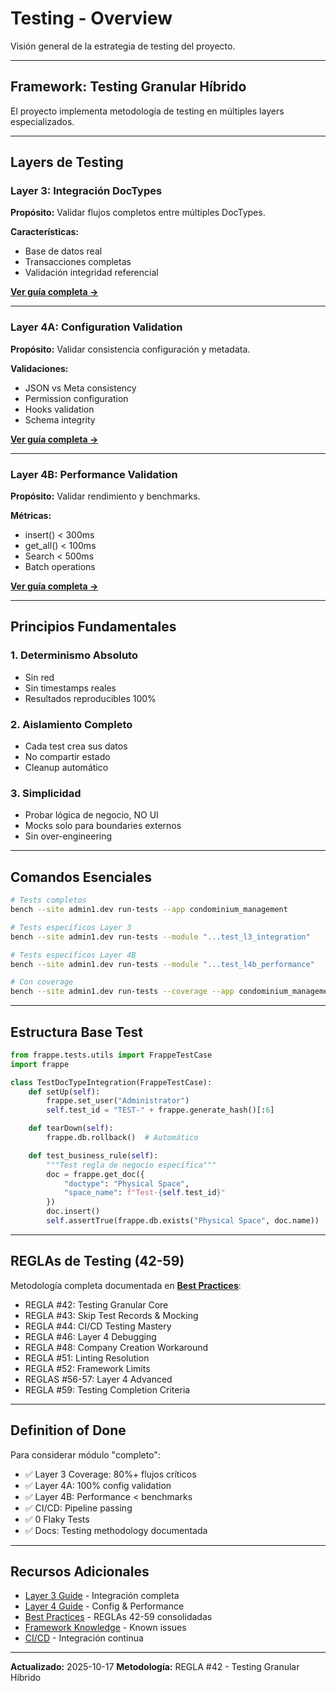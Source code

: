 # Testing - Overview

Visión general de la estrategia de testing del proyecto.

---

## Framework: Testing Granular Híbrido

El proyecto implementa metodología de testing en múltiples layers especializados.

---

## Layers de Testing

### Layer 3: Integración DocTypes
**Propósito:** Validar flujos completos entre múltiples DocTypes.

**Características:**
- Base de datos real
- Transacciones completas
- Validación integridad referencial

**[Ver guía completa →](layer3-guide.md)**

---

### Layer 4A: Configuration Validation
**Propósito:** Validar consistencia configuración y metadata.

**Validaciones:**
- JSON vs Meta consistency
- Permission configuration
- Hooks validation
- Schema integrity

**[Ver guía completa →](layer4-guide.md)**

---

### Layer 4B: Performance Validation
**Propósito:** Validar rendimiento y benchmarks.

**Métricas:**
- insert() < 300ms
- get_all() < 100ms
- Search < 500ms
- Batch operations

**[Ver guía completa →](layer4-guide.md)**

---

## Principios Fundamentales

### 1. Determinismo Absoluto
- Sin red
- Sin timestamps reales
- Resultados reproducibles 100%

### 2. Aislamiento Completo
- Cada test crea sus datos
- No compartir estado
- Cleanup automático

### 3. Simplicidad
- Probar lógica de negocio, NO UI
- Mocks solo para boundaries externos
- Sin over-engineering

---

## Comandos Esenciales

```bash
# Tests completos
bench --site admin1.dev run-tests --app condominium_management

# Tests específicos Layer 3
bench --site admin1.dev run-tests --module "...test_l3_integration"

# Tests específicos Layer 4B
bench --site admin1.dev run-tests --module "...test_l4b_performance"

# Con coverage
bench --site admin1.dev run-tests --coverage --app condominium_management
```

---

## Estructura Base Test

```python
from frappe.tests.utils import FrappeTestCase
import frappe

class TestDocTypeIntegration(FrappeTestCase):
    def setUp(self):
        frappe.set_user("Administrator")
        self.test_id = "TEST-" + frappe.generate_hash()[:6]

    def tearDown(self):
        frappe.db.rollback()  # Automático

    def test_business_rule(self):
        """Test regla de negocio específica"""
        doc = frappe.get_doc({
            "doctype": "Physical Space",
            "space_name": f"Test-{self.test_id}"
        })
        doc.insert()
        self.assertTrue(frappe.db.exists("Physical Space", doc.name))
```

---

## REGLAs de Testing (42-59)

Metodología completa documentada en **[Best Practices](best-practices.md)**:

- REGLA #42: Testing Granular Core
- REGLA #43: Skip Test Records & Mocking
- REGLA #44: CI/CD Testing Mastery
- REGLA #46: Layer 4 Debugging
- REGLA #48: Company Creation Workaround
- REGLA #51: Linting Resolution
- REGLA #52: Framework Limits
- REGLAS #56-57: Layer 4 Advanced
- REGLA #59: Testing Completion Criteria

---

## Definition of Done

Para considerar módulo "completo":

- ✅ Layer 3 Coverage: 80%+ flujos críticos
- ✅ Layer 4A: 100% config validation
- ✅ Layer 4B: Performance < benchmarks
- ✅ CI/CD: Pipeline passing
- ✅ 0 Flaky Tests
- ✅ Docs: Testing methodology documentada

---

## Recursos Adicionales

- [Layer 3 Guide](layer3-guide.md) - Integración completa
- [Layer 4 Guide](layer4-guide.md) - Config & Performance
- [Best Practices](best-practices.md) - REGLAs 42-59 consolidadas
- [Framework Knowledge](../framework-knowledge/known-issues.md) - Known issues
- [CI/CD](../workflows/ci-cd.md) - Integración continua

---

**Actualizado:** 2025-10-17
**Metodología:** REGLA #42 - Testing Granular Híbrido
